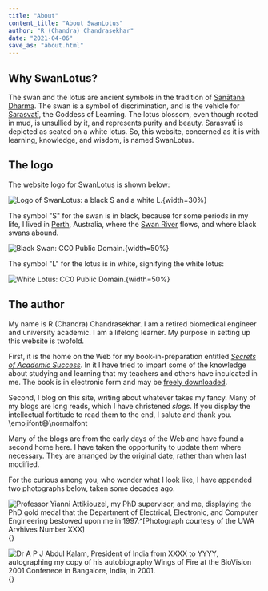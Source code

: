 ```yaml
---
title: "About"
content_title: "About SwanLotus"
author: "R (Chandra) Chandrasekhar"
date: "2021-04-06"
save_as: "about.html"
---
```


## Why SwanLotus?

The swan and the lotus are ancient symbols in the tradition of [Sanātana Dharma](https://www.britannica.com/topic/sanatana-dharma). The swan is a symbol of discrimination, and is the vehicle for [Sarasvatī](https://en.wikipedia.org/wiki/Saraswati), the Goddess of Learning. The lotus blossom, even though rooted in mud, is unsullied by it, and represents purity and beauty. Sarasvatī is depicted as seated on a white lotus. So, this website, concerned as it is with learning, knowledge, and wisdom, is named SwanLotus.

## The logo

The website logo for SwanLotus is shown below:

![Logo of SwanLotus: a black S and a white L.]({static}../images/swanlotus-open-graph-image.jpg){width=30%}

The symbol "S" for the swan is in black, because for some periods in my life, I lived in [Perth](https://en.wikipedia.org/wiki/Perth), Australia, where the [Swan River](https://en.wikipedia.org/wiki/Swan_River_(Western_Australia)) flows, and where black swans abound.

![[Black Swan](http://absfreepic.com/free-photos/download/the-black-swan-on-lake-2701x1800_84370.html): [CC0 Public Domain](https://creativecommons.org/publicdomain/zero/1.0/).]({static}images/black-swan.jpg){width=50%}

The symbol "L" for the lotus is in white, signifying the white lotus:

![[White Lotus](https://www.publicdomainpictures.net/pictures/270000/velka/white-lotus-flower-close-up.jpg): [CC0 Public Domain](https://creativecommons.org/publicdomain/zero/1.0/).]({static}images/white-lotus-flower-close-up.jpg){width=50%}

## The author

My name is R (Chandra) Chandrasekhar. I am a retired biomedical engineer and university academic. I am a lifelong learner. My purpose in setting up this website is twofold.

First, it is the home on the Web for my book-in-preparation entitled [_Secrets of Academic Success_](sas.html). In it I have tried to impart some of the knowledge about studying and learning that my teachers and others have inculcated in me. The book is in electronic form and may be [freely downloaded]({static}../sas-manuscript/SAS-partial.pdf).

Second, I blog on this site, writing about whatever takes my fancy. Many of my blogs are long reads, which I have christened _slogs_. If you display the intellectual fortitude to read them to the end, I salute and thank you. \emojifont:smile:\normalfont

Many of the blogs are from the early days of the Web and have found a second home here. I have taken the opportunity to update them where necessary. They are arranged by the original date, rather than when last modified.

For the curious among you, who wonder what I look like, I have appended two photographs below, taken some decades ago.

![Professor Yianni Attikiouzel, my PhD supervisor, and me, displaying the PhD gold medal that the Department of Electrical, Electronic, and Computer Engineering bestowed upon me in 1997.^[Photograph courtesy of the UWA Arvhives Number XXX]](){}

![Dr A P J Abdul Kalam, President of India from XXXX to YYYY, autographing my copy of his autobiography _Wings of Fire_ at the BioVision 2001 Confenece in Bangalore, India, in 2001.](){}
